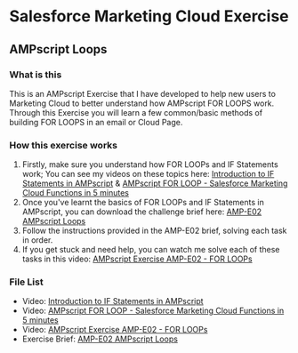 
# Salesforce Marketing Cloud Exercise
## AMPscript Loops

### What is this
This is an AMPscript Exercise that I have developed to help new users to Marketing Cloud to better understand how AMPscript FOR LOOPS work.
Through this Exercise you will learn a few common/basic methods of building FOR LOOPS in an email or Cloud Page.</br>

### How this exercise works
1. Firstly, make sure you understand how FOR LOOPs and IF Statements work; You can see my videos on these topics here: [Introduction to IF Statements in AMPscript](https://youtu.be/zpYzHklr_3M) & [AMPscript FOR LOOP - Salesforce Marketing Cloud Functions in 5 minutes](https://youtu.be/dvohaNrpevk) <br/>
2. Once you've learnt the basics of FOR LOOPs and IF Statements in AMPscript, you can download the challenge brief here: [AMP-E02 AMPscript Loops](AMP-E02%20AMPscript%20Loops.pdf) <br/>
3. Follow the instructions provided in the AMP-E02 brief, solving each task in order.<br/>
5. If you get stuck and need help, you can watch me solve each of these tasks in this video: [AMPscript Exercise AMP-E02 - FOR LOOPs](https://www.youtube.com/c/CameronRobert)<br/>


### File List
- Video: [Introduction to IF Statements in AMPscript](https://youtu.be/zpYzHklr_3M)
- Video: [AMPscript FOR LOOP - Salesforce Marketing Cloud Functions in 5 minutes](https://youtu.be/dvohaNrpevk)
- Video: [AMPscript Exercise AMP-E02 - FOR LOOPs](https://www.youtube.com/c/CameronRobert)
- Exercise Brief: [AMP-E02 AMPscript Loops](AMP-E02%20AMPscript%20Loops.pdf) 
